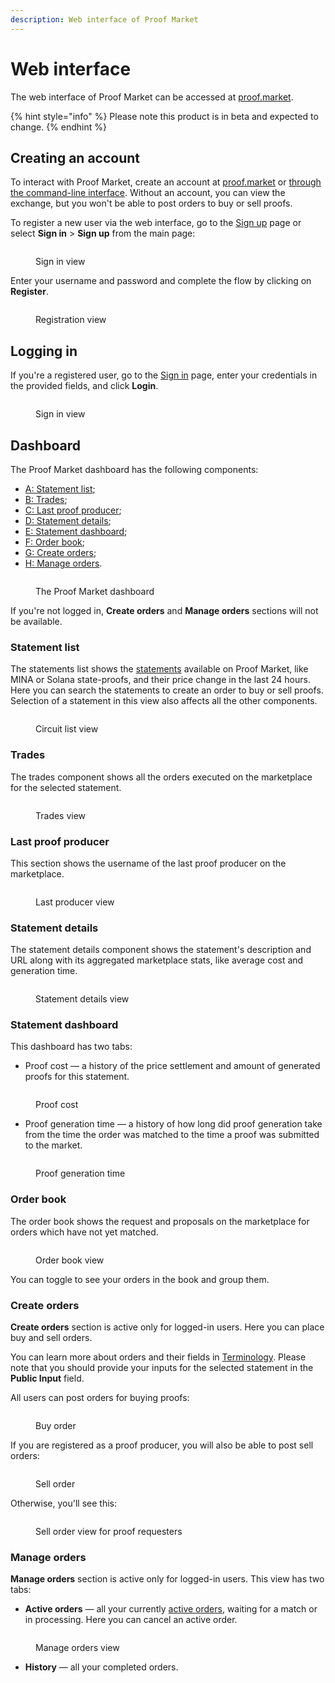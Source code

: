 ```yaml
---
description: Web interface of Proof Market
---
```


# Web interface

The web interface of Proof Market can be accessed at [proof.market](https://proof.market).

{% hint style="info" %}
Please note this product is in beta and expected to change.
{% endhint %}

## Creating an account 

To interact with Proof Market, create an account at [proof.market](https://proof.market/#/register)
or [through the command-line interface](cmd-reference/user.md).
Without an account, you can view the exchange, but you won't be able to post orders 
to buy or sell proofs.

To register a new user via the web interface, go to the [Sign up](https://proof.market/#/register)
page or select **Sign in** > **Sign up** from the main page:

<figure><img src="../.gitbook/assets/sign-in.png" alt=""><figcaption><p>Sign in view</p></figcaption></figure>

Enter your username and password and complete the flow by clicking on **Register**.

<figure><img src="../.gitbook/assets/sign-up.png" alt=""><figcaption><p>Registration view</p></figcaption></figure>

## Logging in

If you're a registered user, go to the [Sign in](https://proof.market/#/login) page, enter your credentials in the provided fields, and click **Login**.

<figure><img src="../.gitbook/assets/sign-in.png" alt=""><figcaption><p>Sign in view</p></figcaption></figure>

## Dashboard

The Proof Market dashboard has the following components:

* [A: Statement list](front-end.md#statement-list);
* [B: Trades](front-end.md#trades);
* [C: Last proof producer](front-end.md#last-proof-producer);
* [D: Statement details](front-end.md#statement-details);
* [E: Statement dashboard](front-end.md#statement-dashboard);
* [F: Order book](front-end.md#order-book);
* [G: Create orders](front-end.md#create-orders);
* [H: Manage orders](front-end.md#manage-orders).

<figure><img src="../.gitbook/assets/dashboard-authorized.png" alt=""><figcaption><p>The Proof Market dashboard</p></figcaption></figure>

If you're not logged in, **Create orders** and **Manage orders** sections will not be available.

### Statement list

The statements list shows the [statements](overview.md/#circuits-and-statements) available
on Proof Market, like MINA or Solana state-proofs, and their price change in the last 24 hours.
Here you can search the statements to create an order to buy or sell proofs.
Selection of a statement in this view also affects all the other components.

<figure><img src="../.gitbook/assets/statement-list.png" alt=""><figcaption><p>Circuit list view</p></figcaption></figure>

### Trades

The trades component shows all the orders executed on the marketplace for the selected statement.

<figure><img src="../.gitbook/assets/trades.png" alt=""><figcaption><p>Trades view</p></figcaption></figure>

### Last proof producer

This section shows the username of the last proof producer on the marketplace.

<figure><img src="../.gitbook/assets/last-proof-producer.png" alt=""><figcaption><p>Last producer view</p></figcaption></figure>

### Statement details

The statement details component shows the statement's description and URL along with its aggregated
marketplace stats, like average cost and generation time.

<figure><img src="../.gitbook/assets/statement-details.png" alt=""><figcaption><p>Statement details view</p></figcaption></figure>

### Statement dashboard

This dashboard has two tabs:

* Proof cost — a history of the price settlement and amount of generated proofs for this statement.

<figure><img src="../.gitbook/assets/proof-cost.png" alt=""><figcaption><p>Proof cost</p></figcaption></figure>

* Proof generation time — a history of how long did proof generation take from the time
  the order was matched to the time a proof was submitted to the market.

<figure><img src="../.gitbook/assets/proof-generation-time.png" alt=""><figcaption><p>Proof generation time</p></figcaption></figure>

### Order book

The order book shows the request and proposals on the marketplace for orders
which have not yet matched.

<figure><img src="../.gitbook/assets/order-book.png" alt=""><figcaption><p>Order book view</p></figcaption></figure>

You can toggle to see your orders in the book and group them.

### Create orders

**Create orders** section is active only for logged-in users.
Here you can place buy and sell orders.

You can learn more about orders and their fields in [Terminology](overview.md/#orders-types).
Please note that you should provide your inputs for the selected statement
in the **Public Input** field.

All users can post orders for buying proofs:

<figure><img src="../.gitbook/assets/buy-order.png" alt=""><figcaption><p>Buy order</p></figcaption></figure>

If you are registered as a proof producer, you will also be able to post sell orders:

<figure><img src="../.gitbook/assets/sell-order.png" alt=""><figcaption><p>Sell order</p></figcaption></figure>

Otherwise, you'll see this:

<figure><img src="../.gitbook/assets/sell-order-register-as-a-producer.png" alt=""><figcaption><p>Sell order view for proof requesters</p></figcaption></figure>

### Manage orders

**Manage orders** section is active only for logged-in users.
This view has two tabs:

* **Active orders** — all your currently [active orders](economics.md/#orders-status),
  waiting for a match or in processing.
  Here you can cancel an active order.

<figure><img src="../.gitbook/assets/manage-orders.png" alt=""><figcaption><p>Manage orders view</p></figcaption></figure>

* **History** — all your completed orders.
